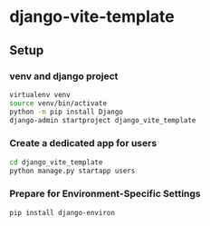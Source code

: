 # django-vite-template

## Setup

### venv and django project

```bash
virtualenv venv
source venv/bin/activate
python -m pip install Django
django-admin startproject django_vite_template
```

### Create a dedicated app for users

```bash
cd django_vite_template
python manage.py startapp users
```

### Prepare for Environment-Specific Settings

```bash
pip install django-environ
```
